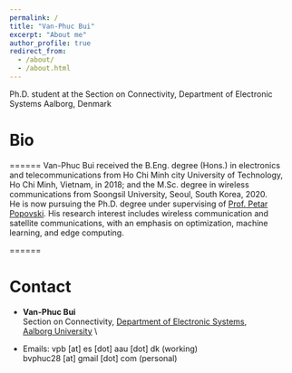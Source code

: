 ```yaml
---
permalink: /
title: "Van-Phuc Bui"
excerpt: "About me"
author_profile: true
redirect_from: 
  - /about/
  - /about.html
---
```


Ph.D. student at the  Section on Connectivity, Department of Electronic Systems
Aalborg, Denmark

# Bio
======
Van-Phuc Bui received the B.Eng. degree (Hons.) in electronics and telecommunications from Ho Chi Minh city University of Technology, Ho Chi Minh, Vietnam, in 2018; and the M.Sc. degree  in wireless communications from Soongsil University, Seoul, South Korea, 2020. \
He is now pursuing the Ph.D. degree under supervising of [Prof. Petar Popovski](http://petarpopovski.es.aau.dk/).
His research interest includes wireless communication and satellite communications, with an  emphasis on optimization, machine learning, and edge computing. 

======
# Contact

* **Van-Phuc Bui** \
Section on Connectivity,  [Department of Electronic Systems](https://www.es.aau.dk/), \
[Aalborg University](https://www.aau.dk/) \

* Emails: vpb [at] es [dot] aau [dot] dk (working) \
          bvphuc28 [at] gmail [dot] com (personal)
